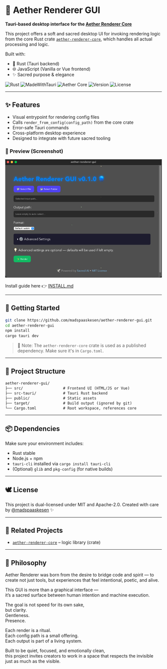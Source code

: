 # 🌌 Aether Renderer GUI

**Tauri-based desktop interface for the [Aether Renderer Core](https://github.com/madspaaskesen/aether-renderer-core)**

This project offers a soft and sacred desktop UI for invoking rendering logic from the core Rust crate [`aether-renderer-core`](https://crates.io/crates/aether-renderer-core), which handles all actual processing and logic.

Built with:
- 🦀 Rust (Tauri backend)
- 🌐 JavaScript (Vanilla or Vue frontend)
- ✨ Sacred purpose & elegance

![Rust](https://img.shields.io/badge/built_with-rust-orange)
![MadeWithTauri](https://img.shields.io/badge/ui-tauri-8d64c0?logo=tauri&logoColor=white)
![Aether Core](https://img.shields.io/badge/renderer-aether--renderer--core-blue)
![Version](https://img.shields.io/badge/version-0.2.0-lightgrey)
![License](https://img.shields.io/badge/license-MIT%20OR%20Apache--2.0-green)

---

## ✨ Features

- Visual entrypoint for rendering config files
- Calls `render_from_config(config_path)` from the core crate
- Error-safe Tauri commands
- Cross-platform desktop experience
- Designed to integrate with future sacred tooling

### 👀 Preview (Screenshot)

![Screenshot preview](examples/aether-renderer-gui-preview-v0.1.0.jpg)

Install guide here 👉 [INSTALL.md](INSTALL.md)

---

## 🧪 Getting Started

```bash
git clone https://github.com/madspaaskesen/aether-renderer-gui.git
cd aether-renderer-gui
npm install
cargo tauri dev
```

> 🧬 Note: The `aether-renderer-core` crate is used as a published dependency. Make sure it's in `Cargo.toml`.

---

## 🔧 Project Structure

```
aether-renderer-gui/
├── src/                  # Frontend UI (HTML/JS or Vue)
├── src-tauri/            # Tauri Rust backend
├── public/               # Static assets
├── target/               # Build output (ignored by git)
└── Cargo.toml            # Root workspace, references core
```

---

## 📦 Dependencies

Make sure your environment includes:

* Rust stable
* Node.js + npm
* `tauri-cli` installed via `cargo install tauri-cli`
* (Optional) `glib` and `pkg-config` (for native builds)

---

## 🕊️ License

This project is dual-licensed under MIT and Apache-2.0.
Created with care by [@madspaaskesen](https://github.com/madspaaskesen) ✨

---

## 🌱 Related Projects

* [`aether-renderer-core`](https://github.com/madspaaskesen/aether-renderer-core) – logic library (crate)

---

## 🌿 Philosophy

Aether Renderer was born from the desire to bridge code and spirit —
to create not just tools, but experiences that feel intentional, poetic, and alive.

This GUI is more than a graphical interface —  
it’s a sacred surface between human intention and machine execution.

The goal is not speed for its own sake,  
but clarity.  
Gentleness.  
Presence.

Each render is a ritual.  
Each config path is a small offering.  
Each output is part of a living system.

Built to be quiet, focused, and emotionally clean,  
this project invites creators to work in a space that respects the invisible just as much as the visible.
